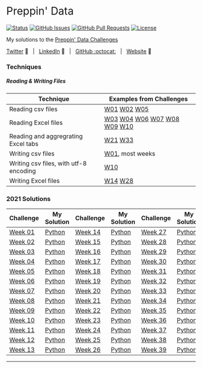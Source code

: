 <h1 style="font-weight:normal">
  Preppin' Data
</h1>


[![Status](https://img.shields.io/badge/status-active-success.svg)]() [![GitHub Issues](https://img.shields.io/github/issues/wjsutton/preppin-data.svg)](https://github.com/wjsutton/preppin-data/issues) [![GitHub Pull Requests](https://img.shields.io/github/issues-pr/wjsutton/preppin-data.svg)](https://github.com/wjsutton/preppin-data/pulls) [![License](https://img.shields.io/badge/license-MIT-blue.svg)](/LICENSE)

My solutions to the [Preppin' Data Challenges](https://preppindata.blogspot.com/)

[Twitter][Twitter] :speech_balloon:&nbsp;&nbsp;&nbsp;|&nbsp;&nbsp;&nbsp;[LinkedIn][LinkedIn] :necktie:&nbsp;&nbsp;&nbsp;|&nbsp;&nbsp;&nbsp;[GitHub :octocat:][GitHub]&nbsp;&nbsp;&nbsp;|&nbsp;&nbsp;&nbsp;[Website][Website] :link:


<!--
Quick Link 
-->

[Twitter]:https://twitter.com/WJSutton12
[LinkedIn]:https://www.linkedin.com/in/will-sutton-14711627/
[GitHub]:https://github.com/wjsutton
[Website]:https://wjsutton.github.io/

### Techniques

##### Reading & Writing Files

| Technique   | Examples from Challenges  |
| ----------- | ----------- |
| Reading csv files | [W01](https://github.com/wjsutton/preppin-data/blob/main/2021-week-01.py) [W02](https://github.com/wjsutton/preppin-data/blob/main/2021-week-02.py) [W05](https://github.com/wjsutton/preppin-data/blob/main/2021-week-05.py)  |
| Reading Excel files | [W03](https://github.com/wjsutton/preppin-data/blob/main/2021-week-03.py) [W04](https://github.com/wjsutton/preppin-data/blob/main/2021-week-03.py) [W06](https://github.com/wjsutton/preppin-data/blob/main/2021-week-06.py) [W07](https://github.com/wjsutton/preppin-data/blob/main/2021-week-07.py) [W08](https://github.com/wjsutton/preppin-data/blob/main/2021-week-08.py) [W09](https://github.com/wjsutton/preppin-data/blob/main/2021-week-09.py) [W10](https://github.com/wjsutton/preppin-data/blob/main/2021-week-10.py)|
| Reading and aggregrating Excel tabs | [W21](https://github.com/wjsutton/preppin-data/blob/main/2021-week-21.py) [W33](https://github.com/wjsutton/preppin-data/blob/main/2021-week-33.py)|
| Writing csv files | [W01](https://github.com/wjsutton/preppin-data/blob/main/2021-week-01.py), most weeks |
| Writing csv files, with utf-8 encoding | [W10](https://github.com/wjsutton/preppin-data/blob/main/2021-week-10.py) |
| Writing Excel files | [W14](https://github.com/wjsutton/preppin-data/blob/main/2021-week-14.py) [W28](https://github.com/wjsutton/preppin-data/blob/main/2021-week-28.py)|



### 2021 Solutions

| Challenge     | My Solution |Challenge     | My Solution |Challenge     | My Solution |
| ----------- | ----------- | ----------- | ----------- | ----------- | ----------- |
| [Week 01](https://preppindata.blogspot.com/2021/01/2021-week-1.html)      | [Python](https://github.com/wjsutton/preppin-data/blob/main/2021-week-01.py)       | [Week 14](https://preppindata.blogspot.com/2021/04/2021-week-14-prep-air-in-flight.html)      | [Python](https://github.com/wjsutton/preppin-data/blob/main/2021-week-14.py) | [Week 27](https://preppindata.blogspot.com/2021/07/2021-week-27-nba-draft-lottery.html)      | [Python](https://github.com/wjsutton/preppin-data/blob/main/2021-week-27.py)       |
| [Week 02](https://preppindata.blogspot.com/2021/01/2021-week-2.html)      | [Python](https://github.com/wjsutton/preppin-data/blob/main/2021-week-02.py)       | [Week 15](https://preppindata.blogspot.com/2021/04/2021-week-15-restaurant-menu-orders.html)      | [Python](https://github.com/wjsutton/preppin-data/blob/main/2021-week-15.py)       | [Week 28](https://preppindata.blogspot.com/2021/07/2021-week-28-its-coming-rome.html)      | [Python](https://github.com/wjsutton/preppin-data/blob/main/2021-week-28.py)       |
| [Week 03](https://preppindata.blogspot.com/2021/01/2021-week-3.html)      | [Python](https://github.com/wjsutton/preppin-data/blob/main/2021-week-03.py)       | [Week 16](https://preppindata.blogspot.com/2021/04/2021-week-16-super-league.html)      | [Python](https://github.com/wjsutton/preppin-data/blob/main/2021-week-16.py)       | [Week 29](https://preppindata.blogspot.com/2021/07/2021-week-29-pd-x-wow-tokyo-2020.html)      | [Python](https://github.com/wjsutton/preppin-data/blob/main/2021-week-29.py)       |
| [Week 04](https://preppindata.blogspot.com/2021/01/2021-week-4.html)      | [Python](https://github.com/wjsutton/preppin-data/blob/main/2021-week-04.py)       | [Week 17](https://preppindata.blogspot.com/2021/04/week-17-timesheet-checks.html)      |  [Python](https://github.com/wjsutton/preppin-data/blob/main/2021-week-17.py)      | [Week 30](https://preppindata.blogspot.com/2021/07/2021-week-30-lift-your-spirits.html)      | [Python](https://github.com/wjsutton/preppin-data/blob/main/2021-week-30.py)       |
| [Week 05](https://preppindata.blogspot.com/2021/02/2021-week-5-dealing-with-duplication.html)      | [Python](https://github.com/wjsutton/preppin-data/blob/main/2021-week-05.py)       | [Week 18](https://preppindata.blogspot.com/2021/05/2021-week-18-prep-air-project-overruns.html)      |  [Python](https://github.com/wjsutton/preppin-data/blob/main/2021-week-18.py)      | [Week 31](https://preppindata.blogspot.com/2021/08/2021-week-36-excelling-in-prep.html)      | [Python](https://github.com/wjsutton/preppin-data/blob/main/2021-week-31.py)       |
| [Week 06](https://preppindata.blogspot.com/2021/02/2021-week-6-comparing-prize-money-for.html)      | [Python](https://github.com/wjsutton/preppin-data/blob/main/2021-week-06.py)       | [Week 19](https://preppindata.blogspot.com/2021/05/2021-week-19-prep-air-project-details.html)      |  [Python](https://github.com/wjsutton/preppin-data/blob/main/2021-week-19.py)      | [Week 32](https://preppindata.blogspot.com/2021/08/2021-week-32-excelling-through.html)      | [Python](https://github.com/wjsutton/preppin-data/blob/main/2021-week-32.py)       |
| [Week 07](https://preppindata.blogspot.com/2021/02/2021-week-7-vegan-shopping-list.html)      | [Python](https://github.com/wjsutton/preppin-data/blob/main/2021-week-07.py)       | [Week 20](https://preppindata.blogspot.com/2021/05/2021-week-20-controlling-complaints.html)      |  [Python](https://github.com/wjsutton/preppin-data/blob/main/2021-week-20.py)      | [Week 33](https://preppindata.blogspot.com/2021/08/2021-week-33-excelling-at-adding-one.html)      | [Python](https://github.com/wjsutton/preppin-data/blob/main/2021-week-33.py)       |
| [Week 08](https://preppindata.blogspot.com/2021/02/2021-week-8-karaoke-data.html)      | [Python](https://github.com/wjsutton/preppin-data/blob/main/2021-week-08.py)       | [Week 21](https://preppindata.blogspot.com/2021/05/2021-week-21-getting-trolleyed.html)      |  [Python](https://github.com/wjsutton/preppin-data/blob/main/2021-week-21.py)      | [Week 34](https://preppindata.blogspot.com/2021/08/2021-week-34-excelling-with-lookups.html)      |  [Python](https://github.com/wjsutton/preppin-data/blob/main/2021-week-34.py)      | 
| [Week 09](https://preppindata.blogspot.com/2021/03/2021-week-9-working-with-strings.html)      | [Python](https://github.com/wjsutton/preppin-data/blob/main/2021-week-09.py)       | [Week 22](https://preppindata.blogspot.com/2021/06/2021-week-22-answer-smash.html)      |  [Python](https://github.com/wjsutton/preppin-data/blob/main/2021-week-22.py)      | [Week 35](https://preppindata.blogspot.com/2021/09/2021-week-35-picture-perfect.html)      |  [Python](https://github.com/wjsutton/preppin-data/blob/main/2021-week-35.py)      | 
| [Week 10](https://preppindata.blogspot.com/2021/02/2021-week-10-pokemon-hierarchies.html)      | [Python](https://github.com/wjsutton/preppin-data/blob/main/2021-week-10.py)       | [Week 23](https://preppindata.blogspot.com/2021/06/2021-week-23-nps-for-airlines.html)      |  [Python](https://github.com/wjsutton/preppin-data/blob/main/2021-week-23.py)      | [Week 36](https://preppindata.blogspot.com/2021/09/2021-week-36-whats-trendy.html)      |  [Python](https://github.com/wjsutton/preppin-data/blob/main/2021-week-36.py)      | 
| [Week 11](https://preppindata.blogspot.com/2021/03/2021-week-11-cocktail-profit-margins.html)      | [Python](https://github.com/wjsutton/preppin-data/blob/main/2021-week-11.py)       | [Week 24](https://preppindata.blogspot.com/2021/06/2021-week-24-c-co-absence-monitoring.html)      |  [Python](https://github.com/wjsutton/preppin-data/blob/main/2021-week-24.py) | [Week 37](https://preppindata.blogspot.com/2021/09/2021-week-37-re-looking-at-phone.html)      |  [Python](https://github.com/wjsutton/preppin-data/blob/main/2021-week-37.py)      | 
| [Week 12](https://preppindata.blogspot.com/2021/03/2021-week-12-maldives-tourism.html)      | [Python](https://github.com/wjsutton/preppin-data/blob/main/2021-week-12.py)       | [Week 25](https://preppindata.blogspot.com/2021/06/2021-week-25-worst-pokemon.html)      |  [Python](https://github.com/wjsutton/preppin-data/blob/main/2021-week-25.py) | [Week 38](https://preppindata.blogspot.com/2021/09/2021-week-38-trilogy.html)      |  [Python](https://github.com/wjsutton/preppin-data/blob/main/2021-week-38.py)      | 
| [Week 13](https://preppindata.blogspot.com/2021/03/2021-week-13.html)      | [Python](https://github.com/wjsutton/preppin-data/blob/main/2021-week-13.py)       | [Week 26](https://preppindata.blogspot.com/2021/06/2021-week-26-rolling-weekly-revenue.html)      |  [Python](https://github.com/wjsutton/preppin-data/blob/main/2021-week-26.py) | [Week 39](https://preppindata.blogspot.com/2021/09/2021-week-39-painting-bikes.html)      |  [Python](https://github.com/wjsutton/preppin-data/blob/main/2021-week-39.py)      | 

---
